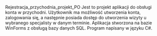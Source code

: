 Rejestracja_przychodnia_projekt_PO
Jest to projekt aplikacji do obsługi konta w przychodni. Użytkownik ma możliwość utworzenia konta, zalogowania się, a następnie posiada dostęp do utworzenia wizyty u wybranego specjalisty w danym terminie. Aplikacja stworzona na bazie WinForms z obsługą bazy danych SQL. Program napisany w języku C#. 
